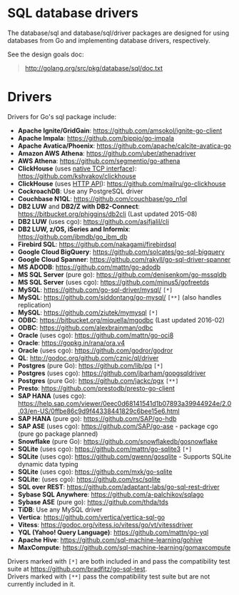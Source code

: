 # SQL database drivers

The database/sql and database/sql/driver packages are designed for using databases from Go and implementing database drivers, respectively.

See the design goals doc:

> http://golang.org/src/pkg/database/sql/doc.txt

# Drivers

Drivers for Go's sql package include:

  * **Apache Ignite/GridGain**: https://github.com/amsokol/ignite-go-client
  * **Apache Impala**: https://github.com/bippio/go-impala
  * **Apache Avatica/Phoenix**: https://github.com/apache/calcite-avatica-go
  * **Amazon AWS Athena**: https://github.com/uber/athenadriver
  * **AWS Athena**: https://github.com/segmentio/go-athena
  * **ClickHouse** (uses [native TCP interface](https://clickhouse.yandex/docs/en/interfaces/tcp.html)): https://github.com/kshvakov/clickhouse
  * **ClickHouse** (uses [HTTP API](https://clickhouse.yandex/docs/en/interfaces/http_interface.html)): https://github.com/mailru/go-clickhouse
  * **CockroachDB**: Use any PostgreSQL driver
  * **Couchbase N1QL**: https://github.com/couchbase/go_n1ql
  * **DB2 LUW** and **DB2/Z with DB2-Connect**: https://bitbucket.org/phiggins/db2cli (Last updated 2015-08)
  * **DB2 LUW** (uses cgo): https://github.com/asifjalil/cli
  * **DB2 LUW, z/OS, iSeries and Informix**: https://github.com/ibmdb/go_ibm_db
  * **Firebird SQL**: https://github.com/nakagami/firebirdsql
  * **Google Cloud BigQuery**: https://github.com/solcates/go-sql-bigquery
  * **Google Cloud Spanner**: https://github.com/rakyll/go-sql-driver-spanner
  * **MS ADODB**: https://github.com/mattn/go-adodb
  * **MS SQL Server** (pure go): https://github.com/denisenkom/go-mssqldb
  * **MS SQL Server** (uses cgo): https://github.com/minus5/gofreetds
  * **MySQL**: https://github.com/go-sql-driver/mysql/ ` [*] `
  * **MySQL**: https://github.com/siddontang/go-mysql/ ` [**] ` (also handles replication)
  * **MySQL**: https://github.com/ziutek/mymysql ` [*] `
  * **ODBC**: https://bitbucket.org/miquella/mgodbc (Last updated 2016-02)
  * **ODBC**: https://github.com/alexbrainman/odbc
  * **Oracle** (uses cgo): https://github.com/mattn/go-oci8
  * **Oracle**: https://gopkg.in/rana/ora.v4
  * **Oracle** (uses cgo): https://github.com/godror/godror
  * **QL**: http://godoc.org/github.com/cznic/ql/driver
  * **Postgres** (pure Go): https://github.com/lib/pq ` [*] `
  * **Postgres** (uses cgo): https://github.com/jbarham/gopgsqldriver
  * **Postgres** (pure Go): https://github.com/jackc/pgx ` [**] `
  * **Presto**: https://github.com/prestodb/presto-go-client
  * **SAP HANA** (uses cgo): https://help.sap.com/viewer/0eec0d68141541d1b07893a39944924e/2.0.03/en-US/0ffbe86c9d9f44338441829c6bee15e6.html
  * **SAP HANA** (pure go): https://github.com/SAP/go-hdb
  * **SAP ASE** (uses cgo): https://github.com/SAP/go-ase - package cgo (pure go package planned)
  * **Snowflake** (pure Go): https://github.com/snowflakedb/gosnowflake
  * **SQLite** (uses cgo): https://github.com/mattn/go-sqlite3 ` [*] `
  * **SQLite** (uses cgo): https://github.com/gwenn/gosqlite - Supports SQLite dynamic data typing
  * **SQLite** (uses cgo): https://github.com/mxk/go-sqlite
  * **SQLite**: (uses cgo): https://github.com/rsc/sqlite
  * **SQL over REST**: https://github.com/adaptant-labs/go-sql-rest-driver
  * **Sybase SQL Anywhere**: https://github.com/a-palchikov/sqlago
  * **Sybase ASE** (pure go): https://github.com/thda/tds
  * **TiDB**: Use any MySQL driver
  * **Vertica**: https://github.com/vertica/vertica-sql-go
  * **Vitess**: https://godoc.org/vitess.io/vitess/go/vt/vitessdriver
  * **YQL (Yahoo! Query Language)**: https://github.com/mattn/go-yql
  * **Apache Hive**: https://github.com/sql-machine-learning/gohive
  * **MaxCompute**: https://github.com/sql-machine-learning/gomaxcompute

Drivers marked with ` [*] ` are both included in and pass the compatibility test suite at https://github.com/bradfitz/go-sql-test.  
Drivers marked with ` [**] ` pass the compatibility test suite but are not currently included in it.